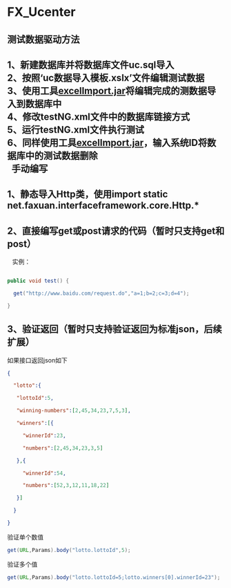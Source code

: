 # FX_Ucenter

测试数据驱动方法
---
  1、新建数据库并将数据库文件uc.sql导入<br>
  2、按照‘uc数据导入模板.xslx’文件编辑测试数据<br>
  3、使用工具[excelImport.jar](https://github.com/Soroke/FX_Ucenter/releases/download/1.1.0/excelImport.jar)将编辑完成的测数据导入到数据库中<br>
  4、修改testNG.xml文件中的数据库链接方式<br>
  5、运行testNG.xml文件执行测试<br>
  6、同样使用工具[excelImport.jar](https://github.com/Soroke/FX_Ucenter/releases/download/1.1.0/excelImport.jar)，输入系统ID将数据库中的测试数据删除<br>
  
手动编写
---
  1、静态导入Http类，使用import static net.faxuan.interfaceframework.core.Http.*<br>
  -----------
  2、直接编写get或post请求的代码（暂时只支持get和post）<br>
  -----------
    实例：<br>
```Java

public void test() {

  get("http://www.baidu.com/request.do","a=1;b=2;c=3;d=4");

}
```
3、验证返回（暂时只支持验证返回为标准json，后续扩展）
-----------
如果接口返回json如下
```Json
{

  "lotto":{

   "lottoId":5,

   "winning-numbers":[2,45,34,23,7,5,3],

   "winners":[{

     "winnerId":23,

     "numbers":[2,45,34,23,3,5]

   },{

     "winnerId":54,

     "numbers":[52,3,12,11,18,22]

   }]

  }

}
```
验证单个数值
```Java
get(URL,Params).body("lotto.lottoId",5);

```
验证多个值
```Java
get(URL,Params).body("lotto.lottoId=5;lotto.winners[0].winnerId=23");

```
